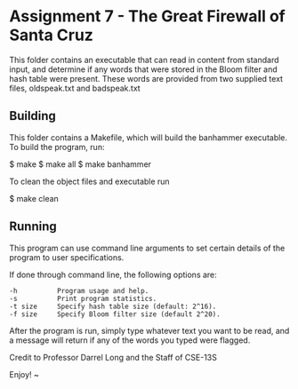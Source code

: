 # Assignment 7 - The Great Firewall of Santa Cruz

This folder contains an executable that can read in
content from standard input, and determine if any
words that were stored in the Bloom filter and hash
table were present. These words are provided from two
supplied text files, oldspeak.txt and badspeak.txt

## Building

This folder contains a Makefile, which will build the
banhammer executable. To build the program, run:

$ make
$ make all
$ make banhammer

To clean the object files and executable run

$ make clean

## Running

This program can use command line arguments to set
certain details of the program to user specifications.

If done through command line, the following options are:

    -h          Program usage and help.
    -s          Print program statistics.
    -t size     Specify hash table size (default: 2^16).
    -f size     Specify Bloom filter size (default 2^20).

After the program is run, simply type whatever text you want
to be read, and a message will return if any of the words you
typed were flagged.

Credit to Professor Darrel Long and the Staff of CSE-13S

Enjoy!
~         
